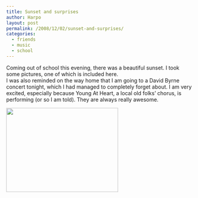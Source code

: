 ```yaml
---
title: Sunset and surprises
author: Harpo
layout: post
permalink: /2008/12/02/sunset-and-surprises/
categories:
  - friends
  - music
  - school
---
```

Coming out of school this evening, there was a beautiful sunset. I took some pictures, one of which is included here.  
I was also reminded on the way home that I am going to a David Byrne concert tonight, which I had managed to completely forget about. I am very excited, especially because Young At Heart, a local old folks&#8217; chorus, is performing (or so I am told). They are always really awesome.

[<img src="http://harpojaeger.github.io/wp-content/uploads/2008/12/l-640-480-ef855501-b634-45f4-8f38-838be11ab0f2.jpeg" alt="" width="300" height="225" class="alignnone size-full wp-image-364" />][1]

 [1]: http://harpojaeger.github.io/wp-content/uploads/2008/12/l-640-480-ef855501-b634-45f4-8f38-838be11ab0f2.jpeg